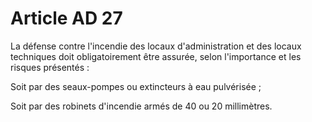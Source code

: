 # Article AD 27

La défense contre l'incendie des locaux d'administration et des locaux techniques doit obligatoirement être assurée, selon l'importance et les risques présentés :

Soit par des seaux-pompes ou extincteurs à eau pulvérisée ;

Soit par des robinets d'incendie armés de 40 ou 20 millimètres.
